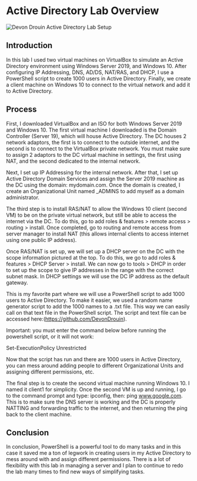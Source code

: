 
# Active Directory Lab Overview
![Devon Drouin Active Directory Lab Setup](https://github.com/user-attachments/assets/9c2a1ade-cdcf-4375-b5c6-528ded626d5d)

## Introduction

In this lab I used two virtual machines on VirtualBox to simulate an Active Directory environment using Windows Server 2019, and Windows 10. After configuring IP Addressing, DNS, AD/DS, NAT/RAS, and DHCP, I use a PowerShell script to create 1000 users in Active Directory. Finally, we create a client machine on Windows 10 to connect to the virtual network and add it to Active Directory. 

## Process

First, I downloaded VirtualBox and an ISO for both Windows Server 2019 and Windows 10. The first virtual machine I downloaded is the Domain Controller (Server 19), which will house Active Directory. The DC houses 2 network adaptors, the first is to connect to the outside internet, and the second is to connect to the VirtualBox private network. You must make sure to assign 2 adaptors to the DC virtual machine in settings, the first using NAT, and the second dedicated to the internal network.

Next, I set up IP Addressing for the internal network. After that, I set up Active Directory Domain Services and assign the Server 2019 machine as the DC using the domain: mydomain.com. Once the domain is created, I create an Organizational Unit named _ADMINS to add myself as a domain administrator.

The third step is to install RAS/NAT to allow the Windows 10 client (second VM) to be on the private virtual network, but still be able to access the internet via the DC. To do this, go to add roles & features > remote access > routing > install. Once completed, go to routing and remote access from server manager to install NAT (this allows internal clients to access internet using one public IP address).

Once RAS/NAT is set up, we will set up a DHCP server on the DC with the scope information pictured at the top. To do this, we go to add roles & features > DHCP Server > install. We can now go to tools > DHCP in order to set up the scope to give IP addresses in the range with the correct subnet mask. In DHCP settings we will use the DC IP address as the default gateway. 

This is my favorite part where we will use a PowerShell script to add 1000 users to Active Directory. To make it easier, we used a random name generator script to add the 1000 names to a .txt file. This way we can easily call on that text file in the PowerShell script. The script and text file can be accessed here:(https://github.com/DevonDrouin).

Important: you must enter the command below before running the powershell script, or it will not work:

Set-ExecutionPolicy Unrestricted

Now that the script has run and there are 1000 users in Active Directory, you can mess around adding people to different Organizational Units and assigning different permissions, etc. 

The final step is to create the second virtual machine running Windows 10. I named it client1 for simplicity. Once the second VM is up and running, I go to the command prompt and type: ipconfig, then: ping www.google.com.
This is to make sure the DNS server is working and the DC is properly NATTING and forwarding traffic to the internet, and then returning the ping back to the client machine.

## Conclusion

In conclusion, PowerShell is a powerful tool to do many tasks and in this case it saved me a ton of legwork in creating users in my Active Directory to mess around with and assign different permissions. There is a lot of flexibility with this lab in managing a server and I plan to continue to redo the lab many times to find new ways of simplifying tasks.

